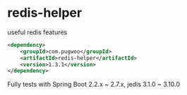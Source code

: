 # redis-helper
useful redis features

```xml
<dependency>
	<groupId>com.pugwoo</groupId>
	<artifactId>redis-helper</artifactId>
	<version>1.3.1</version>
</dependency>
```

Fully tests with Spring Boot 2.2.x ~ 2.7.x, jedis 3.1.0 ~ 3.10.0
